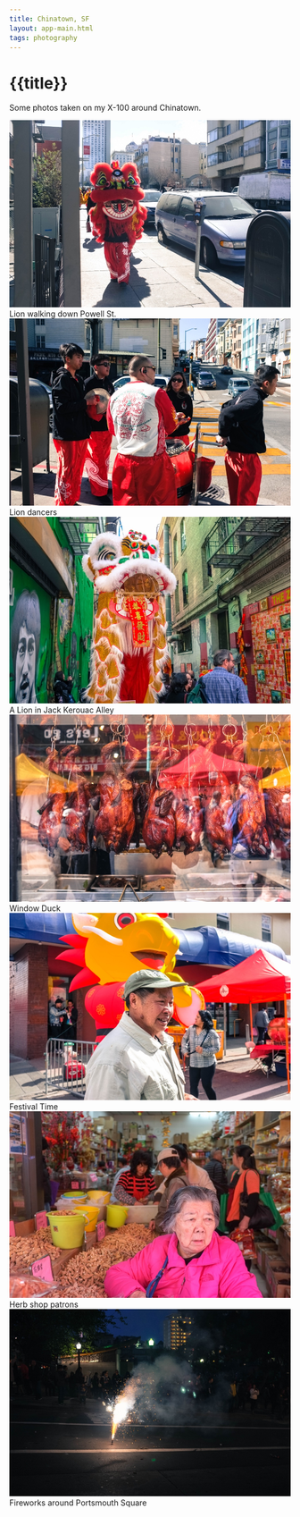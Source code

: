 ```yaml
---
title: Chinatown, SF
layout: app-main.html
tags: photography
---
```


# {{title}}

<p class='intro'>
  Some photos taken on my X-100 around Chinatown.
</p>

<div class='img'>
  <img class='img-fluid' src='/images/photos/X100-chinatown/2018-02-19 12-32-10.jpg' srcset='/images/photos/X100-2018/2018-02-19 12-32-10@2x.jpg 2x' alt=''>
  <figcaption>Lion walking down Powell St.</figcaption>
</div>

<div class='img'>
  <img class='img-fluid' src='/images/photos/X100-chinatown/2018-02-19 12-32-50.jpg' srcset='/images/photos/X100-2018/2018-02-19 12-32-50@2x.jpg 2x' alt=''>
  <figcaption>Lion dancers</figcaption>
</div>

<div class='img'>
  <img class='img-fluid' src='/images/photos/X100-chinatown/2018-02-24 11-53-43.jpg' srcset='/images/photos/X100-2018/2018-02-24 11-53-43@2x.jpg 2x' alt=''>
  <figcaption>A Lion in Jack Kerouac Alley</figcaption>
</div>

<div class='img'>
  <img class='img-fluid' src='/images/photos/X100-chinatown/2018-02-24 11-55-46.jpg' srcset='/images/photos/X100-2018/2018-02-24 11-55-46@2x.jpg 2x' alt=''>
  <figcaption>Window Duck</figcaption>
</div>

<div class='img'>
  <img class='img-fluid' src='/images/photos/X100-chinatown/2018-02-24 12-05-22.jpg' srcset='/images/photos/X100-2018/2018-02-24 12-05-22@2x.jpg 2x' alt=''>
  <figcaption>Festival Time</figcaption>
</div>

<div class='img'>
  <img class='img-fluid' src='/images/photos/X100-chinatown/2018-02-24 12-20-27.jpg' srcset='/images/photos/X100-2018/2018-02-24 12-20-27@2x.jpg 2x' alt=''>
  <figcaption>Herb shop patrons</figcaption>
</div>

<div class='img'>
  <img class='img-fluid' src='/images/photos/X100-chinatown/2018-02-24 18-28-05.jpg' srcset='/images/photos/X100-2018/2018-02-24 18-28-05@2x.jpg 2x' alt=''>
  <figcaption>Fireworks around Portsmouth Square</figcaption>
</div>
